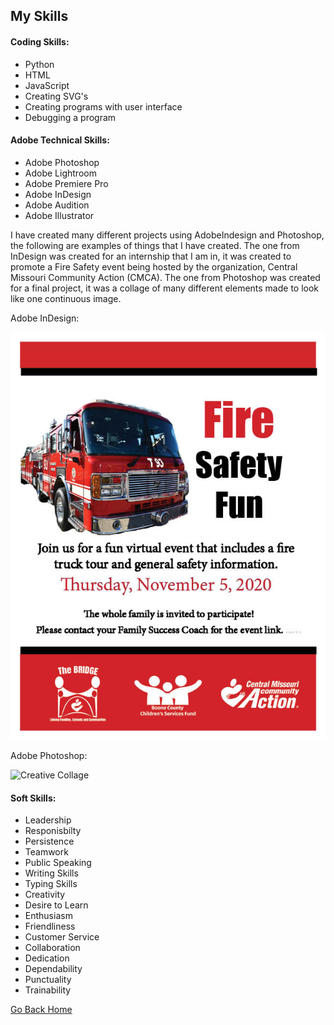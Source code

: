 ## My Skills

#### Coding Skills:
- Python
- HTML
- JavaScript
- Creating SVG's
- Creating programs with user interface
- Debugging a program

#### Adobe Technical Skills:
- Adobe Photoshop
- Adobe Lightroom
- Adobe Premiere Pro
- Adobe InDesign
- Adobe Audition
- Adobe Illustrator

I have created many different projects using AdobeIndesign and Photoshop, the following are examples of things that I have created. The one from InDesign was created for an internship that I am in, it was created to promote a Fire Safety event being hosted by the organization, Central Missouri Community Action (CMCA). The one from Photoshop was created for a final project, it was a collage of many different elements made to look like one continuous image.

Adobe InDesign:

![Fire Safety Poster](https://github.com/LaykinK/LaykinK.github.io/blob/main/FireSafetyFlyer_Internship.jpg)

Adobe Photoshop:

![Creative Collage](https://github.com/LaykinK/LaykinK.github.io/blob/main/finalproject3_LaykinKennemer.png)

#### Soft Skills:
- Leadership
- Responisbilty
- Persistence
- Teamwork
- Public Speaking
- Writing Skills
- Typing Skills
- Creativity
- Desire to Learn
- Enthusiasm
- Friendliness
- Customer Service
- Collaboration
- Dedication
- Dependability
- Punctuality
- Trainability


[Go Back Home](https://github.com/LaykinK/LaykinK.github.io#welcome-to-laykins-homepage)
